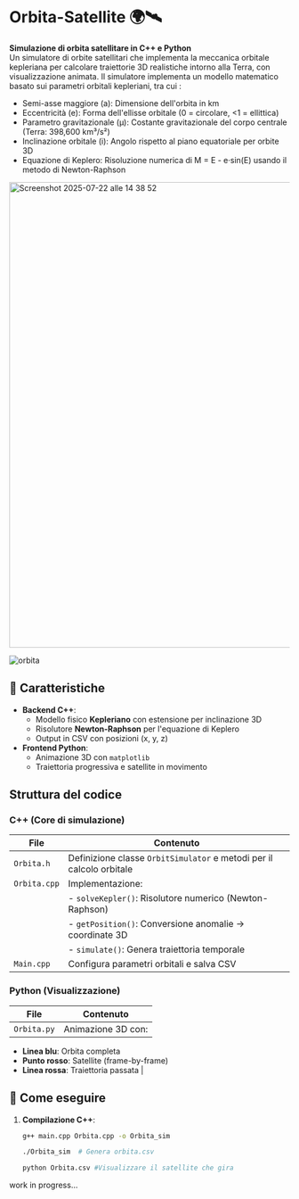 # Orbita-Satellite 🌍🛰️  
**Simulazione di orbita satellitare in C++ e Python**  
Un simulatore di orbite satellitari che implementa la meccanica orbitale kepleriana per calcolare traiettorie 3D realistiche intorno alla Terra, con visualizzazione animata.
Il simulatore implementa un modello matematico basato sui parametri orbitali kepleriani, tra cui : 
  - Semi-asse maggiore (a): Dimensione dell'orbita in km  
  - Eccentricità (e): Forma dell'ellisse orbitale (0 = circolare, <1 = ellittica)
  - Parametro gravitazionale (μ): Costante gravitazionale del corpo centrale (Terra: 398,600 km³/s²)
  - Inclinazione orbitale (i): Angolo rispetto al piano equatoriale per orbite 3D
  - Equazione di Keplero: Risoluzione numerica di M = E - e·sin(E) usando il metodo di Newton-Raphson


<img width="1000" height="835" alt="Screenshot 2025-07-22 alle 14 38 52" src="https://github.com/user-attachments/assets/ef372526-9281-4e93-a180-398cd80d5776" />



![orbita](https://github.com/user-attachments/assets/3266fe02-2f11-4014-824c-0cc599f90124)


## 📌 **Caratteristiche**  
- **Backend C++**:  
  - Modello fisico **Kepleriano** con estensione per inclinazione 3D  
  - Risolutore **Newton-Raphson** per l'equazione di Keplero  
  - Output in CSV con posizioni (x, y, z)  
- **Frontend Python**:  
  - Animazione 3D con `matplotlib`  
  - Traiettoria progressiva e satellite in movimento  

##  **Struttura del codice**  
### C++ (Core di simulazione)  
| File | Contenuto |  
|------|-----------|  
| `Orbita.h` | Definizione classe `OrbitSimulator` e metodi per il calcolo orbitale |  
| `Orbita.cpp` | Implementazione:  
|              |   - `solveKepler()`: Risolutore numerico (Newton-Raphson) | 
|              |  - `getPosition()`: Conversione anomalie → coordinate 3D  |
|              |  - `simulate()`: Genera traiettoria temporale |  
| `Main.cpp` | Configura parametri orbitali e salva CSV |  

### Python (Visualizzazione)  
| File | Contenuto |  
|------|-----------|  
| `Orbita.py` | Animazione 3D con:  
  - **Linea blu**: Orbita completa  
  - **Punto rosso**: Satellite (frame-by-frame)  
  - **Linea rossa**: Traiettoria passata |  

## 🚀 **Come eseguire**  
1. **Compilazione C++**:  
   ```bash
   g++ main.cpp Orbita.cpp -o Orbita_sim
   
   ./Orbita_sim  # Genera orbita.csv
   
   python Orbita.csv #Visualizzare il satellite che gira
   ```
work in progress...
